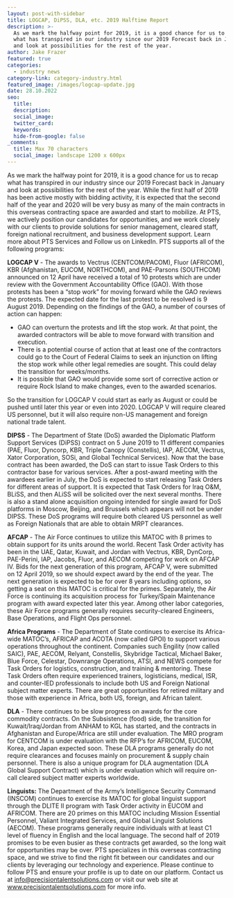 ```yaml
---
layout: post-with-sidebar
title: LOGCAP, DiPSS, DLA, etc. 2019 Halftime Report
description: >-
  As we mark the halfway point for 2019, it is a good chance for us to recap
  what has transpired in our industry since our 2019 Forecast back in January
  and look at possibilities for the rest of the year.
author: Jake Frazer
featured: true
categories:
  - industry news
category-link: category-industry.html
featured_image: /images/logcap-update.jpg
date: 28.10.2022
seo:
  title:
  description:
  social_image:
  twitter_card:
  keywords:
  hide-from-google: false
_comments:
  title: Max 70 characters
  social_image: landscape 1200 x 600px
---
```

As we mark the halfway point for 2019, it is a good chance for us to recap what has transpired in our industry since our 2019 Forecast back in January and look at possibilities for the rest of the year. While the first half of 2019 has been active mostly with bidding activity, it is expected that the second half of the year and 2020 will be very busy as many of the main contracts in this overseas contracting space are awarded and start to mobilize. At PTS, we actively position our candidates for opportunities, and we work closely with our clients to provide solutions for senior management, cleared staff, foreign national recruitment, and business development support. Learn more about PTS Services and Follow us on LinkedIn. PTS supports all of the following programs:

**LOGCAP V** - The awards to Vectrus (CENTCOM/PACOM), Fluor (AFRICOM), KBR (Afghanistan, EUCOM, NORTHCOM), and PAE-Parsons (SOUTHCOM) announced on 12 April have received a total of 10 protests which are under review with the Government Accountability Office (GAO). With those protests has been a “stop work” for moving forward while the GAO reviews the protests. The expected date for the last protest to be resolved is 9 August 2019. Depending on the findings of the GAO, a number of courses of action can happen:

* GAO can overturn the protests and lift the stop work. At that point, the awarded contractors will be able to move forward with transition and execution.
* There is a potential course of action that at least one of the contractors could go to the Court of Federal Claims to seek an injunction on lifting the stop work while other legal remedies are sought. This could delay the transition for weeks/months.
* It is possible that GAO would provide some sort of corrective action or require Rock Island to make changes, even to the awarded scenarios.

So the transition for LOGCAP V could start as early as August or could be pushed until later this year or even into 2020. LOGCAP V will require cleared US personnel, but it will also require non-US management and foreign national trade talent.

**DIPSS** - The Department of State (DoS) awarded the Diplomatic Platform Support Services (DiPSS) contract on 5 June 2019 to 11 different companies (PAE, Fluor, Dyncorp, KBR, Triple Canopy (Constellis), IAP, AECOM, Vectrus, Xator Corporation, SOSi, and Global Technical Services). Now that the base contract has been awarded, the DoS can start to issue Task Orders to this contractor base for various services. After a post-award meeting with the awardees earlier in July, the DoS is expected to start releasing Task Orders for different areas of support. It is expected that Task Orders for Iraq O&M, BLiSS, and then ALiSS will be solicited over the next several months. There is also a stand alone acquisition ongoing intended for single award for DoS platforms in Moscow, Beijing, and Brussels which appears will not be under DIPSS. These DoS programs will require both cleared US personnel as well as Foreign Nationals that are able to obtain MRPT clearances.

**AFCAP** - The Air Force continues to utilize this MATOC with 8 primes to obtain support for its units around the world. Recent Task Order activity has been in the UAE, Qatar, Kuwait, and Jordan with Vectrus, KBR, DynCorp, PAE-Perini, IAP, Jacobs, Fluor, and AECOM competing for work on AFCAP IV. Bids for the next generation of this program, AFCAP V, were submitted on 12 April 2019, so we should expect award by the end of the year. The next generation is expected to be for over 8 years including options, so getting a seat on this MATOC is critical for the primes. Separately, the Air Force is continuing its acquisition process for Turkey/Spain Maintenance program with award expected later this year. Among other labor categories, these Air Force programs generally requires security-cleared Engineers, Base Operations, and Flight Ops personnel.

**Africa Programs** - The Department of State continues to exercise its Africa-wide MATOC’s, AFRICAP and ACOTA (now called GPOI) to support various operations throughout the continent. Companies such Engility (now called SAIC), PAE, AECOM, Relyant, Constellis, Skybridge Tactical, Michael Baker, Blue Force, Celestar, Downrange Operations, ATSI, and NEWS compete for Task Orders for logistics, construction, and training & mentoring. These Task Orders often require experienced trainers, logisticians, medical, ISR, and counter-IED professionals to include both US and Foreign National subject matter experts. There are great opportunities for retired military and those with experience in Africa, both US, foreign, and African talent.

**DLA** - There continues to be slow progress on awards for the core commodity contracts. On the Subsistence (food) side, the transition for Kuwait/Iraq/Jordan from ANHAM to KGL has started, and the contracts in Afghanistan and Europe/Africa are still under evaluation. The MRO program for CENTCOM is under evaluation with the RFP’s for AFRICOM, EUCOM, Korea, and Japan expected soon. These DLA programs generally do not require clearances and focuses mainly on procurement & supply chain personnel. There is also a unique program for DLA augmentation (DLA Global Support Contract) which is under evaluation which will require on-call cleared subject matter experts worldwide.

**Linguists:** The Department of the Army’s Intelligence Security Command (INSCOM) continues to exercise its MATOC for global linguist support through the DLITE II program with Task Order activity in EUCOM and AFRICOM. There are 20 primes on this MATOC including Mission Essential Personnel, Valiant Integrated Services, and Global Linguist Solutions (AECOM). These programs generally require individuals with at least C1 level of fluency in English and the local language. The second half of 2019 promises to be even busier as these contracts get awarded, so the long wait for opportunities may be over. PTS specializes in this overseas contracting space, and we strive to find the right fit between our candidates and our clients by leveraging our technology and experience. Please continue to follow PTS and ensure your profile is up to date on our platform. Contact us at info@precisiontalentsolutions.com or visit our web site at www.precisiontalentsolutions.com for more info.